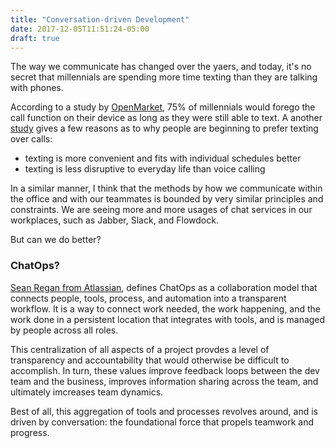 ```yaml
---
title: "Conversation-driven Development"
date: 2017-12-05T11:51:24-05:00
draft: true
---
```


The way we communicate has changed over the yaers, and today, it's no secret that millennials are spending more time
texting than they are talking with phones.

According to a study by
[OpenMarket](http://www.openmarket.com/wp-content/uploads/2016/04/millennials-text-rather-than-talk.jpg), 
75% of millennials would forego the call function on their device as long as they were still able to text. 
A another [study](https://www.openmarket.com/press/study-millennials-would-rather-text-than-talk-infographic/) 
gives a few reasons as to why people are beginning to prefer texting over calls:

- texting is more convenient and fits with individual schedules better
- texting is less disruptive to everyday life than voice calling

In a similar manner, I think that the methods by how we communicate within the office and with our teammates is bounded
by very similar principles and constraints. We are seeing more and more usages of chat services in our workplaces,
such as Jabber, Slack, and Flowdock. 

But can we do better?


### ChatOps?
[Sean Regan from Atlassian](https://www.atlassian.com/blog/software-teams/what-is-chatops-adoption-guide), 
defines ChatOps as a collaboration model that connects people, tools, process, and automation into a transparent workflow.
It is a way to connect work needed, the work happening, and the work done in a persistent location that integrates with
tools, and is managed by people across all roles.

This centralization of all aspects of a project provdes a level of transparency and accountability that would otherwise
be difficult to accomplish. In turn, these values improve feedback loops between the dev team and the business, improves
information sharing across the team, and ultimately imcreases team dynamics.

Best of all, this aggregation of tools and processes revolves around, and is driven by conversation: the foundational
force that propels teamwork and progress.

